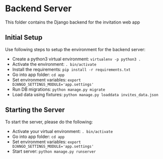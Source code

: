 # Backend Server

This folder contains the Django backend for the invitation web app

## Initial Setup

Use following steps to setup the environment for the backend server:

- Create a python3 virtual environment: `virtualenv -p python3 .`
- Activate the environment: `. bin/activate`
- Install the requirements: `pip install -r requirements.txt`
- Go into app folder: `cd app`
- Set environment variables: `export DJANGO_SETTINGS_MODULE='app.settings'`
- Run DB migrations: `python manage.py migrate`
- Load data using fixtures: `python manage.py loaddata invites_data.json`

## Starting the Server

To start the server, please do the following:

- Activate your virtual environment: `. bin/activate`
- Go into app folder: `cd app`
- Set environment variables: `export DJANGO_SETTINGS_MODULE='app.settings'`
- Start server: `python manage.py runserver`
